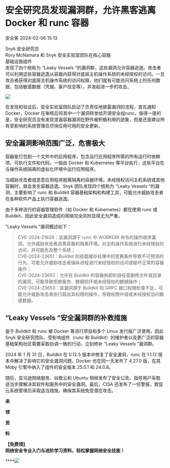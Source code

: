 #  安全研究员发现漏洞群，允许黑客逃离 Docker 和 runc 容器   
 安全客   2024-02-06 15:13  
  
Snyk 安全研究员   
Rory McNamara 和 Snyk 安全实验室团队在核心容器  
基础设施组件  
发现了四个统称为 “Leaky Vessels “的漏洞群，这些漏洞允许容器逃逸。攻击者可以利用这些容器逃逸从容器内获得对底层主机操作系统的未经授权的访问。一旦攻击者获得对底层主机操作系统的访问权限，他们就有可能访问系统上的任何数据，包括敏感数据（凭据、客户信息等），并发起进一步的攻击。  
  
![](https://mmbiz.qpic.cn/sz_mmbiz_jpg/Ok4fxxCpBb7ibCMcNC6m457mmCmsLuS0hA4Cg1GKSJTSjibaPMIC2EC2gOxDpBDVtUFo2y0WoNKRrkicMzN02NdvQ/640?wx_fmt=jpeg&from=appmsg "")  
  
在发现和验证后，安全实验室团队启动了负责任地披露漏洞的流程，首先通知 Docker，Docker 在审核后将其中一个漏洞转发给开源安全组runc。值得一提的是，安全研究员没有发现泄漏容器漏洞在野外被积极利用的迹象，但是还是建议所有受影响的系统管理员尽快应用可用的安全更新。  
## 安全漏洞影响范围广泛，危害极大  
  
容器是打包到一个文件中的应用程序，包含运行应用程序所需的所有运行时依赖项、可执行文件和代码，一般由 Docker 和 Kubernetes 等平台执行，这些平台在与操作系统隔离的虚拟化环境中运行应用程序。  
  
当威胁攻击者或恶意应用程序脱离隔离的容器环境，未经授权访问主机系统或其他容器时，就会发生容器逃逸。Snyk 团队发现四个统称为 “Leaky Vessels “的漏洞，主要影响了 runc 和 Buildkit 容器基础架构和构建工具，可能允许威胁攻击者在各种软件产品上执行容器逃逸。  
  
由于多种流行的容器管理软件（如 Docker 和 Kubernetes）都在使用 runc 或 Buildkit，因此安全漏洞造成的网络完全风险显得尤为严重。  
  
”Leaky Vessels “漏洞概述如下：  
> CVE-2024-21626：该漏洞源于 runc 中 WORKDIR 命令的操作顺序漏洞，允许威胁攻击者逃离容器的隔离环境，对主机操作系统进行未经授权的访问，并可能危及整个系统；  
> CVE-2024-23651：Buildkit 的挂载缓存处理中的竞赛条件导致不可预测的行为，可能允许威胁攻击者操纵进程进行未经授权的访问或破坏正常的容器操作；  
> CVE-2024-23652：允许在 Buildkit 的容器拆卸阶段任意删除文件或目录的漏洞，可能导致拒绝服务、数据损坏或未经授权的数据操作；  
> CVE-2024-23653：该漏洞源于 Buildkit 的 GRPC 接口权限检查不足，可能允许威胁攻击者执行超出其权限的操作，导致权限升级或未经授权访问敏感数据。  
  
## “Leaky Vessels “安全漏洞群的补救措施  
  
鉴于 Buildkit 和 runc 被 Docker 等流行项目和多个 Linux 发行版广泛使用，因此 Snyk 安全研究团队、受影响组件（runc 和 Buildkit）的维护者以及更广泛的容器基础架构社区需要采取协调一致的行动，立刻修补 “Leaky Vessels “漏洞群。  
  
2024 年 1 月 31 日，Buildkit 在 0.12.5 版本中修复了安全漏洞，runc 在 1.1.12 版本中解决了影响它的安全漏洞问题。Docker 也在同一天发布了 4.27.0 版，在其 Moby 引擎中纳入了组件的安全版本 25.0.1 和 24.0.8。  
  
随后，亚马逊网络服务、谷歌云和 Ubuntu 相继发布了安全公告，指导用户采取适当步骤解决其软件和服务中的安全漏洞。最后，CISA 还发布了一份警报，敦促云系统管理员采取适当措施，确保其系统免受潜在攻击。  
  
  
**来**  
  
**领**  
  
**资**  
  
**料**  
  
**【免费领】**  
**网络安全专业入门与进阶学习资料，轻松掌握网络安全技能！**  
  
****![](https://mmbiz.qpic.cn/sz_mmbiz_png/Ok4fxxCpBb5zfVHMK8vJ8zic6ibgeibGEWYYPXYX3hmApQCWbJxhyeUWjAQgCqgfROhlRQRunSZX39mJbudrqGoZA/640?wx_fmt=png&from=appmsg&wxfrom=5&wx_lazy=1&wx_co=1 "")  
  
  
  
